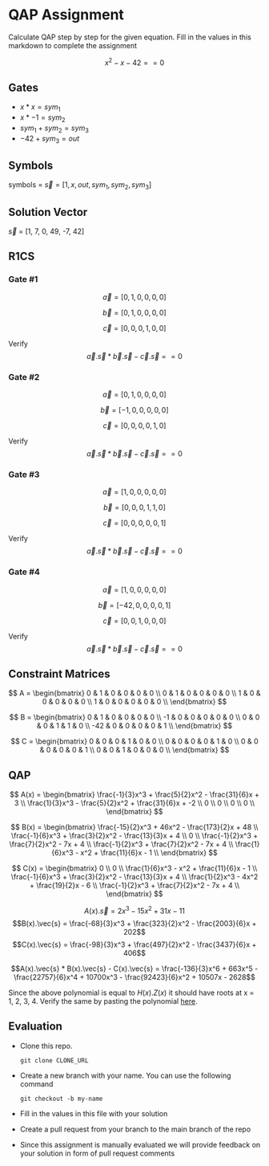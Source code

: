 # QAP Assignment

Calculate QAP step by step for the given equation. Fill in the values in this markdown to complete the assignment

$$
x^2-x-42 == 0
$$

## Gates

* $x * x = sym_1$
* $x * -1 = sym_2$
* $sym_1 + sym_2 = sym_3$
* $-42 + sym_3 = out$

## Symbols

symbols = $\vec{s} = [1, x, out, sym_1, sym_2, sym_3]$

## Solution Vector

$\vec{s}$ = [1, 7, 0, 49, -7, 42]

## R1CS

### Gate #1

$$ \vec{a} = [0, 1, 0, 0, 0, 0] $$

$$ \vec{b} = [0, 1, 0, 0, 0, 0] $$

$$ \vec{c} = [0, 0, 0, 1, 0, 0] $$

Verify $$\vec{a}.\vec{s} * \vec{b}.\vec{s} - \vec{c}.\vec{s} == 0$$

### Gate #2

$$ \vec{a} = [0, 1, 0, 0, 0, 0] $$

$$ \vec{b} = [-1, 0, 0, 0, 0, 0] $$

$$ \vec{c} = [0, 0, 0, 0, 1, 0] $$

Verify $$\vec{a}.\vec{s} * \vec{b}.\vec{s} - \vec{c}.\vec{s} == 0$$

### Gate #3

$$ \vec{a} = [1, 0, 0, 0, 0, 0] $$

$$ \vec{b} = [0, 0, 0, 1, 1, 0] $$

$$ \vec{c} = [0, 0, 0, 0, 0, 1] $$

Verify $$\vec{a}.\vec{s} * \vec{b}.\vec{s} - \vec{c}.\vec{s} == 0$$

### Gate #4

$$ \vec{a} = [1, 0, 0, 0, 0, 0] $$

$$ \vec{b} = [-42, 0, 0, 0, 0, 1] $$

$$ \vec{c} = [0, 0, 1, 0, 0, 0] $$

Verify $$\vec{a}.\vec{s} * \vec{b}.\vec{s} - \vec{c}.\vec{s} == 0$$

## Constraint Matrices

$$
A = \begin{bmatrix}
0 & 1 & 0 & 0 & 0 & 0 \\
0 & 1 & 0 & 0 & 0 & 0 \\
1 & 0 & 0 & 0 & 0 & 0 \\
1 & 0 & 0 & 0 & 0 & 0 \\
\end{bmatrix}
$$

$$
B = \begin{bmatrix}
0 & 1 & 0 & 0 & 0 & 0 \\
-1 & 0 & 0 & 0 & 0 & 0 \\
0 & 0 & 0 & 1 & 1 & 0 \\
-42 & 0 & 0 & 0 & 0 & 1 \\
\end{bmatrix}
$$

$$
C = \begin{bmatrix}
0 & 0 & 0 & 1 & 0 & 0 \\
0 & 0 & 0 & 0 & 1 & 0 \\
0 & 0 & 0 & 0 & 0 & 1 \\
0 & 0 & 1 & 0 & 0 & 0 \\
\end{bmatrix}
$$

## QAP

$$
A(x) = \begin{bmatrix}
\frac{-1}{3}x^3 + \frac{5}{2}x^2 - \frac{31}{6}x + 3
\\
\frac{1}{3}x^3 - \frac{5}{2}x^2 + \frac{31}{6}x + -2
\\ 
0 \\ 
0 \\ 
0 \\
0 \\
\end{bmatrix}
$$

$$
B(x) = \begin{bmatrix}
\frac{-15}{2}x^3 + 46x^2 - \frac{173}{2}x + 48
\\
\frac{-1}{6}x^3 + \frac{3}{2}x^2 - \frac{13}{3}x + 4
\\ 
0 \\ 
\frac{-1}{2}x^3 + \frac{7}{2}x^2 - 7x + 4 \\ 
\frac{-1}{2}x^3 + \frac{7}{2}x^2 - 7x + 4 \\
\frac{1}{6}x^3 - x^2 + \frac{11}{6}x - 1 \\
\end{bmatrix}
$$

$$
C(x) = \begin{bmatrix}
0
\\
0
\\ 
\frac{1}{6}x^3 - x^2 + \frac{11}{6}x - 1 \\ 
\frac{-1}{6}x^3 + \frac{3}{2}x^2 - \frac{13}{3}x + 4 \\ 
\frac{1}{2}x^3 - 4x^2 + \frac{19}{2}x - 6 \\
\frac{-1}{2}x^3 + \frac{7}{2}x^2 - 7x + 4 \\
\end{bmatrix}
$$

$$A(x).\vec{s} = 2x^3 - 15x^2 + 31x - 11 $$
$$B(x).\vec{s} = \frac{-68}{3}x^3 + \frac{323}{2}x^2 - \frac{2003}{6}x + 202$$
$$C(x).\vec{s} = \frac{-98}{3}x^3 + \frac{497}{2}x^2 - \frac{3437}{6}x + 406$$

$$A(x).\vec{s} * B(x).\vec{s} - C(x).\vec{s} = \frac{-136}{3}x^6 + 663x^5 - \frac{22757}{6}x^4 + 10700x^3 - \frac{92423}{6}x^2 + 10507x - 2628$$

Since the above polynomial is equal to $H(x).Z(x)$ it should have roots at x = 1, 2, 3, 4. Verify the same by pasting the polynomial [here](https://www.wolframalpha.com/).

## Evaluation

-   Clone this repo.

    ```
    git clone CLONE_URL
    ```

-   Create a new branch with your name. You can use the following command

    ```
    git checkout -b my-name
    ```

-  Fill in the values in this file with your solution

-   Create a pull request from your branch to the main branch of the repo

-   Since this assignment is manually evaluated we will provide feedback on your solution in form of pull request comments
